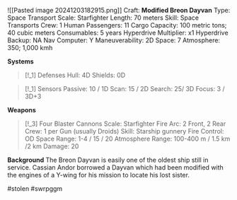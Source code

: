 ![[Pasted image 20241203182915.png]]
Craft: **Modified Breon Dayvan**
Type: Space Transport
Scale: Starfighter
Length: 70 meters
Skill: Space Transports
Crew: 1 Human
Passengers: 11
Cargo Capacity: 100 metric tons; 40 cubic meters
Consumables: 5 years
Hyperdrive Multiplier: x1
Hyperdrive Backup: NA
Nav Computer: Y
Maneuverability: 2D
Space: 7
Atmosphere: 350; 1,000 kmh

**Systems**
> [!_1] Defenses
> Hull: 4D
> Shields: 0D

> [!_1] Sensors
> Passive: 10 / 1D
> Scan: 15 / 2D
> Search: 25/ 3D
> Focus: 3 / 3D+3

**Weapons**
> [!_3] Four Blaster Cannons
> Scale: Starfighter
> Fire Arc: 2 Front, 2 Rear
> Crew: 1 per Gun (usually Droids)
> Skill: Starship gunnery
> Fire Control: OD
> Space Range: 1-4 / 15 / 20
> Atmosphere Range: 100-400 m / 1.5 km /2 km
> Damage: 20

**Background**
The Breon Dayvan is easily one of the oldest ship still in service. Cassian Andor borrowed a Dayvan which had been modified with the engines of a Y-wing for his mission to locate his lost sister.


#stolen #swrpggm 